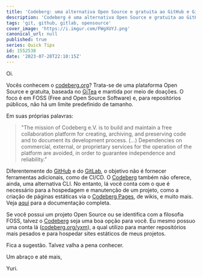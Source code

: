 ```yaml
---
title: 'Codeberg: uma alternativa Open Source e gratuita ao GitHub e GitLab'
description: 'Codeberg é uma alternativa Open Source e gratuita ao GitHub e GitLab, focada em FOSS'
tags: 'git, github, gitlab, opensource'
cover_image: 'https://i.imgur.com/FWgXUYJ.png'
canonical_url: null
published: true
series: Quick Tips
id: 1552538
date: '2023-07-28T22:10:15Z'
---
```

Oi.

Vocês conhecem o [codeberg.org](https://codeberg.org)? Trata-se de uma plataforma Open Source e gratuita, baseada no [GiTea](https://about.gitea.com/) e mantida por meio de doações. O foco é em FOSS (Free and Open Source Software) e, para repositórios públicos, não há um limite predefinido de tamanho.

Em suas próprias palavras:

> "The mission of Codeberg e.V. is to build and maintain a free collaboration platform for creating, archiving, and preserving code and to document its development process.
> (...)
> Dependencies on commercial, external, or proprietary services for the operation of the platform are avoided, in order to guarantee independence and reliability."

Diferentemente do [GitHub](https://github.com) e do [GitLab](https://gitlab.com), o objetivo não é fornecer ferramentas adicionais, como de CI/CD. O [Codeberg](https://codeberg.org) também não oferece, ainda, uma alternativa CLI. No entanto, lá você conta com o que é necessário para a hospedagem e manutenção de um projeto, como a criação de páginas estáticas via o [Codeberg Pages](https://docs.codeberg.org/codeberg-pages/), de wikis, e muito mais. Veja [aqui](https://docs.codeberg.org/) para a documentação completa.

Se você possui um projeto Open Source ou se identifica com a filosofia FOSS, talvez o [Codeberg](https://codeberg.org) seja uma boa opção para você. Eu mesmo possuo uma conta lá ([codeberg.org/yxm](https://codeberg.org/yxm)), a qual utilizo para manter repositórios mais pesados e para hospedar sites estáticos de meus projetos.

Fica a sugestão. Talvez valha a pena conhecer.

Um abraço e até mais,

Yuri.
